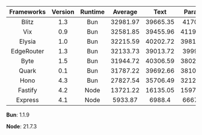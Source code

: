 | Frameworks | Version | Runtime | Average | Text | Params | DB Query |
| :---: | :---: | :---: | :---: | :---: | :---: | :---: |
| Blitz | 1.3 | Bun | 32981.97 | 39665.35 | 41703.9 | 17576.67 |
| Vix | 0.9 | Bun | 32581.85 | 39455.96 | 41191.57 | 17098.03 |
| Elysia | 1.0 | Bun | 32215.59 | 40202.72 | 39815.03 | 16629.02 |
| EdgeRouter | 1.3 | Bun | 32133.73 | 39013.72 | 39999.7 | 17387.78 |
| Byte | 1.5 | Bun | 31944.72 | 40306.59 | 38021.73 | 17505.84 |
| Quark | 0.1 | Bun | 31787.22 | 39692.66 | 38101.61 | 17567.38 |
| Hono | 4.3 | Bun | 27827.54 | 35706.49 | 32125.99 | 15650.13 |
| Fastify | 4.2 | Node | 13721.22 | 16135.05 | 15974.48 | 9054.13 |
| Express | 4.1 | Node | 5933.87 | 6988.4 | 6667.66 | 4145.56 |

**Bun**: 1.1.9

**Node**: 21.7.3
